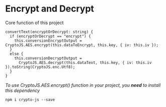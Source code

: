 # Encrypt and Decrypt

Core function of this project
```Encrypt and Decrypt Data
convertText(encryptOrDecrypt: string) {
  if (encryptOrDecrypt == "encrypt") {
    this.conversionEncryptOutput = CryptoJS.AES.encrypt(this.dataToEncrypt, this.key, { iv: this.iv });
  }
  else {
    this.conversionDecryptOutput =
      CryptoJS.AES.decrypt(this.dataText, this.key, { iv: this.iv }).toString(CryptoJS.enc.Utf8);
  }
}
```
_To use CryptoJS.AES.encrypt() function in your project, you **need** to install this dependency_
```Crypto-js dependency
npm i crypto-js --save
```
